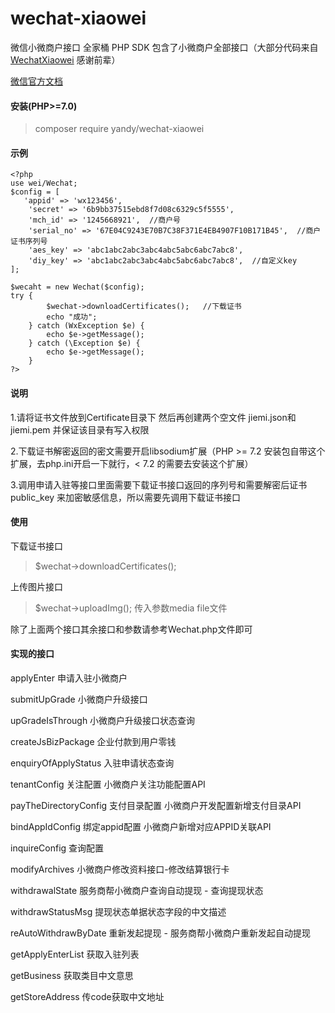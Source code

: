 ﻿# wechat-xiaowei
微信小微商户接口 全家桶 PHP SDK
包含了小微商户全部接口（大部分代码来自[WechatXiaowei](https://github.com/liumenglei/WechatXiaowei) 感谢前辈）

[微信官方文档](https://pay.weixin.qq.com/wiki/doc/api/xiaowei.php?chapter=4_1)

#### 安装(PHP>=7.0)
> composer require yandy/wechat-xiaowei

#### 示例
    <?php
	use wei/Wechat;
	$config = [
	   'appid' => 'wx123456',
        'secret' => '6b9bb37515ebd8f7d08c6329c5f5555',
        'mch_id' => '1245668921',  //商户号
        'serial_no' => '67E04C9243E70B7C38F371E4EB4907F10B171B45',  //商户证书序列号
        'aes_key' => 'abc1abc2abc3abc4abc5abc6abc7abc8',
        'diy_key' => 'abc1abc2abc3abc4abc5abc6abc7abc8',  //自定义key
	];
	
	$wecaht = new Wechat($config);
	try {
            $wechat->downloadCertificates();   //下载证书
            echo "成功";
        } catch (WxException $e) {
            echo $e->getMessage();
        } catch (\Exception $e) {
            echo $e->getMessage();
        }
    ?>
#### 说明
1.请将证书文件放到Certificate目录下 然后再创建两个空文件 jiemi.json和jiemi.pem 并保证该目录有写入权限

2.下载证书解密返回的密文需要开启libsodium扩展（PHP >= 7.2 安装包自带这个扩展，去php.ini开启一下就行，< 7.2 的需要去安装这个扩展）

3.调用申请入驻等接口里面需要下载证书接口返回的序列号和需要解密后证书 public_key 来加密敏感信息，所以需要先调用下载证书接口


#### 使用
下载证书接口

> $wechat->downloadCertificates();

上传图片接口

> $wechat->uploadImg(); 传入参数media file文件


除了上面两个接口其余接口和参数请参考Wechat.php文件即可


#### 实现的接口
applyEnter 申请入驻小微商户

submitUpGrade 小微商户升级接口

upGradeIsThrough 小微商户升级接口状态查询

createJsBizPackage  企业付款到用户零钱

enquiryOfApplyStatus 入驻申请状态查询

tenantConfig  关注配置  小微商户关注功能配置API

payTheDirectoryConfig  支付目录配置   小微商户开发配置新增支付目录API

bindAppIdConfig 绑定appid配置  小微商户新增对应APPID关联API

inquireConfig 查询配置

modifyArchives 小微商户修改资料接口-修改结算银行卡

withdrawalState 服务商帮小微商户查询自动提现 - 查询提现状态

withdrawStatusMsg 提现状态单据状态字段的中文描述

reAutoWithdrawByDate 重新发起提现 - 服务商帮小微商户重新发起自动提现

getApplyEnterList 获取入驻列表

getBusiness 获取类目中文意思

 getStoreAddress 传code获取中文地址


